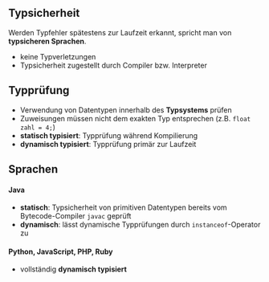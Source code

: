 ## Typsicherheit
Werden Typfehler spätestens zur Laufzeit erkannt, spricht man von **typsicheren Sprachen**.
- keine Typverletzungen
- Typsicherheit zugestellt durch Compiler bzw. Interpreter

## Typprüfung
- Verwendung von Datentypen innerhalb des **Typsystems** prüfen
- Zuweisungen müssen nicht dem exakten Typ entsprechen (z.B. `float zahl = 4;`)
- **statisch typisiert**: Typprüfung während Kompilierung
- **dynamisch typisiert**: Typprüfung primär zur Laufzeit

## Sprachen
#### Java
- **statisch**: Typsicherheit von primitiven Datentypen bereits vom Bytecode-Compiler `javac` geprüft
- **dynamisch**: lässt dynamische Typprüfungen durch `instanceof`-Operator zu

#### Python, JavaScript, PHP, Ruby
- vollständig **dynamisch typisiert**
